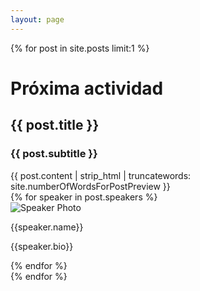 ```yaml
--- 
layout: page 
--- 
```

{% for post in site.posts limit:1 %}
<div class="next-activity-container" style="background-image: url('{{ post.banner }}')">
  <div class="next-activity-main-info-container">
    <div class="next-activity-main-info-text-content">
      <h1>Próxima actividad</h1>
      <h2>{{ post.title }}</h2>
      <h3>{{ post.subtitle }}</h3>
      {{ post.content | strip_html | truncatewords: site.numberOfWordsForPostPreview }}
    </div>
    <div class="next-activity-main-info-speakers">
      {% for speaker in post.speakers %}
      <div class="next-activity-speaker-content">
        <div class="next-activity-speaker-content-left">
          <img class="avatar" alt="Speaker Photo" src="{{speaker.photo}}">
        </div>
        <div class="next-activity-speaker-content-right">
          <p>{{speaker.name}}</p>
          <p>{{speaker.bio}}</p>
        </div>
      </div>
      {% endfor %}
    </div>
  </div>
</div>
{% endfor %}